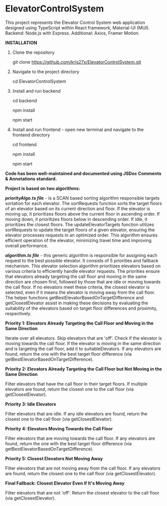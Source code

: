 # ElevatorControlSystem

This project represents the Elevator Control System web application designed using TypeScript within React framework, Material-UI (MUI). Backend: Node.js with Express. Additional: Axios, Framer Motion.


******INSTALLATION******

1. Clone the repository
   
   git clone https://github.com/kris27x/ElevatorControlSystem.git
   
2. Navigate to the project directory
 
   cd ElevatorControlSystem
   
3. Install and run backend
   
   cd backend
   
   npm install
   
   npm start
   
4. Install and run frontend - open new terminal and navigate to the frontend directory
   
   cd frontend
   
   npm install
   
   npm start


**Code has been well-maintained and documented using JSDoc Comments & Annotations standard.**


****Project is based on two algorithms:****

***priorityAlgo.ts file*** - is a SCAN based sorting algorithm responsible targets sortation for each elevator. The sortRequests function sorts the target floors of an elevator based on its current direction and floor. If the elevator is moving up, it prioritizes floors above the current floor in ascending order. If moving down, it prioritizes floors below in descending order. If idle, it prioritizes the closest floors. The updateElevatorTargets function utilizes sortRequests to update the target floors of a given elevator, ensuring the elevator processes requests in an optimized order. This algorithm ensures efficient operation of the elevator, minimizing travel time and improving overall performance.

***algorithm.ts file*** - this generic algorithm is responsible for assigning each request to the best possible elevator. It consists of 5 priorities and fallback mechanism.
This elevator selection algorithm prioritizes elevators based on various criteria to efficiently handle elevator requests. The priorities ensure that elevators already targeting the call floor and moving in the same direction are chosen first, followed by those that are idle or moving towards the call floor. If no elevators meet these criteria, the closest elevator is selected, even if it means the elevator is moving away from the call floor. The helper functions getBestElevatorBasedOnTargetDifference and getClosestElevator assist in making these decisions by evaluating the suitability of the elevators based on target floor differences and proximity, respectively.

**Priority 1: Elevators Already Targeting the Call Floor and Moving in the Same Direction**

Iterate over all elevators.
Skip elevators that are 'off'.
Check if the elevator is moving towards the call floor.
If the elevator is moving in the same direction and is targeting the call floor, add it to suitableElevators.
If any elevators are found, return the one with the best target floor difference (via getBestElevatorBasedOnTargetDifference).

**Priority 2: Elevators Already Targeting the Call Floor but Not Moving in the Same Direction**

Filter elevators that have the call floor in their target floors.
If multiple elevators are found, return the closest one to the call floor (via getClosestElevator).

**Priority 3: Idle Elevators**

Filter elevators that are idle.
If any idle elevators are found, return the closest one to the call floor (via getClosestElevator).

**Priority 4: Elevators Moving Towards the Call Floor**

Filter elevators that are moving towards the call floor.
If any elevators are found, return the one with the best target floor difference (via getBestElevatorBasedOnTargetDifference).

**Priority 5: Closest Elevators Not Moving Away**

Filter elevators that are not moving away from the call floor.
If any elevators are found, return the closest one to the call floor (via getClosestElevator).

**Final Fallback: Closest Elevator Even If It's Moving Away**

Filter elevators that are not 'off'.
Return the closest elevator to the call floor (via getClosestElevator).
